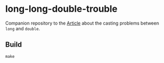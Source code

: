 # long-long-double-trouble

Companion repository to the [Article](https://www.mulle-kybernetik.com/weblog/2020/compiler_or_cpu.html) about the casting problems between `long` and `double`.

## Build

```
make
```

